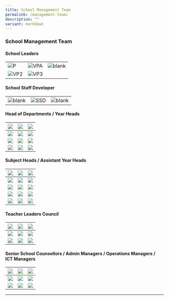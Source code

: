 ```yaml
---
title: School Management Team
permalink: /management-team/
description: ""
variant: markdown
---
```

### School Management Team

#### School Leaders

<table>
    <tbody><tr>
        <td><img alt="P" src="/images/School%20Management%20Team/Chen%20Fook%20Pang.jpg"></td>
        <td><img alt="VPA" src="/images/School%20Management%20Team/Meyyappan%20Nadarajan%20Thevar.jpg"></td>
			  <td><img alt="blank" src="/images/School%20Management%20Team/KP_blank.jpg"></td>
    </tr>
		<tr>
							<td><img alt="VP2" src="/images/School%20Management%20Team/lim_kah_leong_marc.jpg"></td>
        <td><img alt="VP3" src="/images/School%20Management%20Team/wong_lim_puay_kheng.jpg"></td>
		</tr>
</tbody></table>


#### School Staff Developer

<table>
    <tbody><tr>
        <td><img alt="blank" src="/images/School%20Management%20Team/KP_blank.jpg"></td>
        <td><img alt="SSD" src="/images/School%20Management%20Team/christopher_tan_swan_kiat.jpg"></td>
        <td><img alt="blank" src="/images/School%20Management%20Team/KP_blank.jpg"></td>
    </tr>
</tbody></table>

#### Head of Departments /&nbsp;Year Heads

|![](/images/School%20Management%20Team/Liam%20Hsiao%20Wen.jpg)|![](/images/School%20Management%20Team/Vincent%20Wong.jpg)|![](/images/School%20Management%20Team/teo_wei_ping_sabrina.jpg)|
| -------- | -------- | -------- |
|![](/images/School%20Management%20Team/Koh%20Poh%20Ling.jpg)|![](/images/School%20Management%20Team/tay_hwee_kwang_alvin.jpg)|![](/images/School%20Management%20Team/adrial_tan_chong_jin.jpg)|
|![](/images/School%20Management%20Team/Lum%20Cindy.jpg)|![](/images/School%20Management%20Team/Goh%20Sze%20Wei.jpg)|![](/images/School%20Management%20Team/Mr%20Tay%20Ming%20Yang.png)|
|![](/images/School%20Management%20Team/Koh%20Sien%20Kok%20Dennis.jpg)|![](/images/School%20Management%20Team/Ng%20He%20Li.jpg)|![](/images/School%20Management%20Team/KP_blank.jpg)|

#### Subject Heads / Assistant Year Heads

|![](/images/School%20Management%20Team/Guo%20Kaiqi%20Jenny.jpg)|![](/images/School%20Management%20Team/Fu%20Shin%20Hui.jpg)|![](/images/School%20Management%20Team/teo_lay_peng_lynn.jpg)|
| -------- | -------- | -------- |
|![](/images/School%20Management%20Team/lim_tong_yang.jpg)|![](/images/School%20Management%20Team/chew_li_ting.jpg)|![](/images/School%20Management%20Team/Kwek%20Cher%20Wei%20Dennis.jpg)|
|![](/images/School%20Management%20Team/ezyanti_siregar_lukman.jpg)|![](/images/School%20Management%20Team/Teo%20Zhi%20Hui%20Geraldine.jpg)|![](/images/School%20Management%20Team/ang_chian_huey.jpg)|
|![](/images/School%20Management%20Team/kamal_jupri.jpg)|![](/images/School%20Management%20Team/tan_kai_ling_sharon.jpg)|![](/images/School%20Management%20Team/tan_xiaolin.jpg)|
|![](/images/School%20Management%20Team/liao_yongzhi.jpg)|![](/images/School%20Management%20Team/KP_blank.jpg)|![](/images/School%20Management%20Team/KP_blank.jpg)|


#### Teacher Leaders Council

|![](/images/School%20Management%20Team/you%20chang%20ying.jpg)|![](/images/School%20Management%20Team/hasrita_hosnin.jpg)|![](/images/School%20Management%20Team/danapal%20kumar.jpg)|
| -------- | -------- | -------- |
|![](/images/School%20Management%20Team/yogeswari%20selvaraja.jpg)|![](/images/School%20Management%20Team/tay%20weng%20heng%20adrian.jpg)|![](/images/School%20Management%20Team/tengku%20norita.jpg)|
|![](/images/School%20Management%20Team/kok%20chuan%20tin.jpg)|![](/images/School%20Management%20Team/KP_blank.jpg)|![](/images/School%20Management%20Team/KP_blank.jpg)|


#### Senior School Counsellors / Admin Managers / Operations Managers / ICT Managers

|![](/images/School%20Management%20Team/jade%20chee%20gek%20chin.jpg)|![](/images/School%20Management%20Team/thahira_tasneem_hajamaideen.jpg)|![](/images/School%20Management%20Team/susan%20lim%20gim%20peng.jpg)|
| -------- | -------- | -------- |
|![](/images/School%20Management%20Team/mahadevan%20jaya.jpg)|![](/images/School%20Management%20Team/ho%20pak%20heng%20ray.jpg)|![](/images/School%20Management%20Team/lim%20lye%20hock.jpg)|
|![](/images/School%20Management%20Team/sng%20kok%20lam.jpg)|![](/images/School%20Management%20Team/muhammad%20imran%20samat.jpg)|![](/images/School%20Management%20Team/KP_blank.jpg)|

<hr>